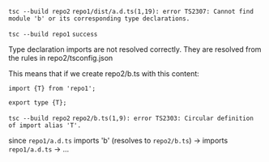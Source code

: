 `tsc --build repo2`
`repo1/dist/a.d.ts(1,19): error TS2307: Cannot find module 'b' or its corresponding type declarations.`

`tsc --build repo1`
`success`

Type declaration imports are not resolved correctly.
They are resolved from the rules in repo2/tsconfig.json

This means that if we create repo2/b.ts with this content:
```
import {T} from 'repo1';

export type {T};
```

`tsc --build repo2`
`repo2/b.ts(1,9): error TS2303: Circular definition of import alias 'T'.`

since `repo1/a.d.ts` imports 'b' (resolves to `repo2/b.ts`) -> imports `repo1/a.d.ts` -> ...
